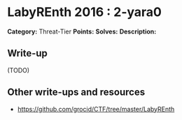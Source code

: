 # LabyREnth 2016 : 2-yara0

**Category:** Threat-Tier
**Points:** 
**Solves:** 
**Description:**



## Write-up

(TODO)

## Other write-ups and resources

* <https://github.com/grocid/CTF/tree/master/LabyREnth>
